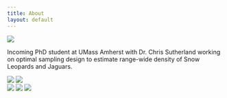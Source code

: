 ```yaml
---
title: About
layout: default
---
```


<div class="row content-row">
<div class="col-12 col-sm-4">
    <img src="{{ site.baseurl }}/images/UMass.png">
</div>
<div class="col-12 col-sm-8">
    <p>Incoming PhD student at UMass Amherst with Dr. Chris Sutherland working on optimal sampling design to estimate range-wide density of Snow Leopards and Jaguars.</p>
</div>
</div>
<div class="row content-row">
<div class="col-12 col-sm-4">
    <img src="{{ site.baseurl }}/images/collabs/Cornell.png">
    <img src="{{ site.baseurl }}/images/collabs/CLO.png">
</div>
</div>
<div class="row content-row">
<div class="col-12 col-sm-8">
    <img src="{{ site.baseurl }}/images/collabs/Umass.png">
    <img src="{{ site.baseurl }}/images/collabs/SDZ.png">
    <img src="{{ site.baseurl }}/images/collabs/MassWildlife.png">
</div>
